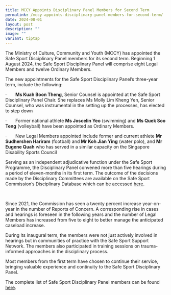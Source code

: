 ```yaml
---
title: MCCY Appoints Disciplinary Panel Members for Second Term
permalink: /mccy-appoints-disciplinary-panel-members-for-second-term/
date: 2024-08-01
layout: post
description: ""
image: ""
variant: tiptap
---
```

<p>The Ministry of Culture, Community and Youth (MCCY) has appointed the
Safe Sport Disciplinary Panel members for its second term. Beginning 1
August 2024, the Safe Sport Disciplinary Panel will comprise eight Legal
Members and twelve Ordinary Members.&nbsp;</p>
<p>The new appointments for the Safe Sport Disciplinary Panel’s three-year
term, include the following:</p>
<p>·&nbsp;&nbsp;&nbsp;&nbsp;&nbsp;&nbsp; <strong>Ms Kuah Boon Theng</strong>,
Senior Counsel is appointed at the Safe Sport Disciplinary Panel Chair.
She replaces Ms Molly Lim Kheng Yen, Senior Counsel, who was instrumental
in the setting up the processes, has elected to step down&nbsp;</p>
<p>·&nbsp;&nbsp;&nbsp;&nbsp;&nbsp;&nbsp; Former national athlete <strong>Ms Joscelin Yeo</strong> (swimming)
and <strong>Ms Quek Soo Teng</strong> (volleyball) have been appointed as
Ordinary Members.</p>
<p>·&nbsp;&nbsp;&nbsp;&nbsp;&nbsp;&nbsp; New Legal Members appointed include
former and current athlete <strong>Mr Sudhershen Hariram</strong> (football)
and<strong> Mr Koh Jian Ying</strong> (water polo), and <strong>Mr Eugene Quah</strong> who
has served in a similar capacity on the Singapore Disability Sports Council</p>
<p></p>
<p>Serving as an independent adjudicative function under the Safe Sport Programme,
the Disciplinary Panel convened more than five hearings during a period
of eleven-months in its first term. The outcome of the decisions made by
the Disciplinary Committees are available on the Safe Sport Commission’s
Disciplinary Database which can be accessed <a href="https://www.safesport.sg/case-management/disciplinarydatabase/" rel="noopener noreferrer nofollow" target="_blank">here</a>.</p>
<p>&nbsp;</p>
<p>Since 2021, the Commission has seen a twenty percent increase year-on-year
in the number of Reports of Concern. A corresponding rise in cases and
hearings is foreseen in the following years and the number of Legal Members
has increased from five to eight to better manage the anticipated caseload
increase.</p>
<p>During its inaugural term, the members were not just actively involved
in hearings but in communities of practice with the Safe Sport Support
Network. The members also participated in training sessions on trauma-informed
approaches in the disciplinary process.&nbsp;&nbsp;</p>
<p>Most members from the first term have chosen to continue their service,
bringing valuable experience and continuity to the Safe Sport Disciplinary
Panel. &nbsp;</p>
<p>The complete list of Safe Sport Disciplinary Panel members can be found
<a href="https://www.safesport.sg/safe-sport-disciplinary-panel-members/" rel="noopener noreferrer nofollow" target="_blank">here</a>.</p>
